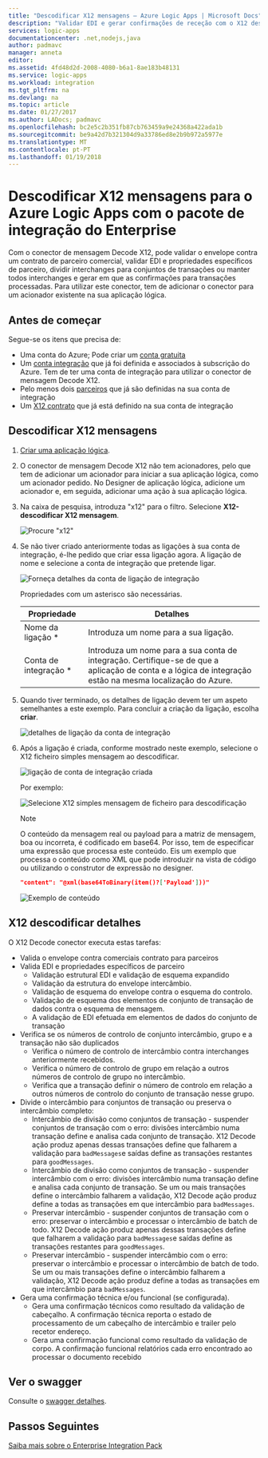 ```yaml
---
title: "Descodificar X12 mensagens – Azure Logic Apps | Microsoft Docs"
description: "Validar EDI e gerar confirmações de receção com o X12 descodificador de mensagem no pacote de integração do Enterprise para o Azure Logic Apps"
services: logic-apps
documentationcenter: .net,nodejs,java
author: padmavc
manager: anneta
editor: 
ms.assetid: 4fd48d2d-2008-4080-b6a1-8ae183b48131
ms.service: logic-apps
ms.workload: integration
ms.tgt_pltfrm: na
ms.devlang: na
ms.topic: article
ms.date: 01/27/2017
ms.author: LADocs; padmavc
ms.openlocfilehash: bc2e5c2b351fb87cb763459a9e24368a422ada1b
ms.sourcegitcommit: be9a42d7b321304d9a33786ed8e2b9b972a5977e
ms.translationtype: MT
ms.contentlocale: pt-PT
ms.lasthandoff: 01/19/2018
---
```

# <a name="decode-x12-messages-for-azure-logic-apps-with-the-enterprise-integration-pack"></a>Descodificar X12 mensagens para o Azure Logic Apps com o pacote de integração do Enterprise

Com o conector de mensagem Decode X12, pode validar o envelope contra um contrato de parceiro comercial, validar EDI e propriedades específicos de parceiro, dividir interchanges para conjuntos de transações ou manter todos interchanges e gerar em que as confirmações para transações processadas. Para utilizar este conector, tem de adicionar o conector para um acionador existente na sua aplicação lógica.

## <a name="before-you-start"></a>Antes de começar

Segue-se os itens que precisa de:

* Uma conta do Azure; Pode criar um [conta gratuita](https://azure.microsoft.com/free)
* Um [conta integração](logic-apps-enterprise-integration-create-integration-account.md) que já foi definida e associados à subscrição do Azure. Tem de ter uma conta de integração para utilizar o conector de mensagem Decode X12.
* Pelo menos dois [parceiros](logic-apps-enterprise-integration-partners.md) que já são definidas na sua conta de integração
* Um [X12 contrato](logic-apps-enterprise-integration-x12.md) que já está definido na sua conta de integração

## <a name="decode-x12-messages"></a>Descodificar X12 mensagens

1. [Criar uma aplicação lógica](quickstart-create-first-logic-app-workflow.md).

2. O conector de mensagem Decode X12 não tem acionadores, pelo que tem de adicionar um acionador para iniciar a sua aplicação lógica, como um acionador pedido. No Designer de aplicação lógica, adicione um acionador e, em seguida, adicionar uma ação à sua aplicação lógica.

3.  Na caixa de pesquisa, introduza "x12" para o filtro. Selecione **X12-descodificar X12 mensagem**.
   
    ![Procure "x12"](media/logic-apps-enterprise-integration-x12-decode/x12decodeimage1.png)  

3. Se não tiver criado anteriormente todas as ligações à sua conta de integração, é-lhe pedido que criar essa ligação agora. A ligação de nome e selecione a conta de integração que pretende ligar. 

    ![Forneça detalhes da conta de ligação de integração](media/logic-apps-enterprise-integration-x12-decode/x12decodeimage4.png)

    Propriedades com um asterisco são necessárias.

    | Propriedade | Detalhes |
    | --- | --- |
    | Nome da ligação * |Introduza um nome para a sua ligação. |
    | Conta de integração * |Introduza um nome para a sua conta de integração. Certifique-se de que a aplicação de conta e a lógica de integração estão na mesma localização do Azure. |

5.  Quando tiver terminado, os detalhes de ligação devem ter um aspeto semelhantes a este exemplo. Para concluir a criação da ligação, escolha **criar**.
   
    ![detalhes de ligação da conta de integração](media/logic-apps-enterprise-integration-x12-decode/x12decodeimage5.png) 

6. Após a ligação é criada, conforme mostrado neste exemplo, selecione o X12 ficheiro simples mensagem ao descodificar.

    ![ligação de conta de integração criada](media/logic-apps-enterprise-integration-x12-decode/x12decodeimage6.png) 

    Por exemplo:

    ![Selecione X12 simples mensagem de ficheiro para descodificação](media/logic-apps-enterprise-integration-x12-decode/x12decodeimage7.png) 

   > [!NOTE]
   > O conteúdo da mensagem real ou payload para a matriz de mensagem, boa ou incorreta, é codificado em base64. Por isso, tem de especificar uma expressão que processa este conteúdo.
   > Eis um exemplo que processa o conteúdo como XML que pode introduzir na vista de código ou utilizando o construtor de expressão no designer.
   > ``` json
   > "content": "@xml(base64ToBinary(item()?['Payload']))"
   > ```
   > ![Exemplo de conteúdo](media/logic-apps-enterprise-integration-x12-decode/content-example.png)
   >


## <a name="x12-decode-details"></a>X12 descodificar detalhes

O X12 Decode conector executa estas tarefas:

* Valida o envelope contra comerciais contrato para parceiros
* Valida EDI e propriedades específicos de parceiro
  * Validação estrutural EDI e validação de esquema expandido
  * Validação da estrutura do envelope intercâmbio.
  * Validação de esquema do envelope contra o esquema do controlo.
  * Validação de esquema dos elementos de conjunto de transação de dados contra o esquema de mensagem.
  * A validação de EDI efetuada em elementos de dados do conjunto de transação 
* Verifica se os números de controlo de conjunto intercâmbio, grupo e a transação não são duplicados
  * Verifica o número de controlo de intercâmbio contra interchanges anteriormente recebidos.
  * Verifica o número de controlo de grupo em relação a outros números de controlo de grupo no intercâmbio.
  * Verifica que a transação definir o número de controlo em relação a outros números de controlo do conjunto de transação nesse grupo.
* Divide o intercâmbio para conjuntos de transação ou preserva o intercâmbio completo:
  * Intercâmbio de divisão como conjuntos de transação - suspender conjuntos de transação com o erro: divisões intercâmbio numa transação define e analisa cada conjunto de transação. 
  X12 Decode ação produz apenas dessas transações define que falharem a validação para `badMessages`e saídas define as transações restantes para `goodMessages`.
  * Intercâmbio de divisão como conjuntos de transação - suspender intercâmbio com o erro: divisões intercâmbio numa transação define e analisa cada conjunto de transação. 
  Se um ou mais transações define o intercâmbio falharem a validação, X12 Decode ação produz define a todas as transações em que intercâmbio para `badMessages`.
  * Preservar intercâmbio - suspender conjuntos de transação com o erro: preservar o intercâmbio e processar o intercâmbio de batch de todo. 
  X12 Decode ação produz apenas dessas transações define que falharem a validação para `badMessages`e saídas define as transações restantes para `goodMessages`.
  * Preservar intercâmbio - suspender intercâmbio com o erro: preservar o intercâmbio e processar o intercâmbio de batch de todo. 
  Se um ou mais transações define o intercâmbio falharem a validação, X12 Decode ação produz define a todas as transações em que intercâmbio para `badMessages`. 
* Gera uma confirmação técnica e/ou funcional (se configurada).
  * Gera uma confirmação técnicos como resultado da validação de cabeçalho. A confirmação técnica reporta o estado de processamento de um cabeçalho de intercâmbio e trailer pelo recetor endereço.
  * Gera uma confirmação funcional como resultado da validação de corpo. A confirmação funcional relatórios cada erro encontrado ao processar o documento recebido

## <a name="view-the-swagger"></a>Ver o swagger
Consulte o [swagger detalhes](/connectors/x12/). 

## <a name="next-steps"></a>Passos Seguintes
[Saiba mais sobre o Enterprise Integration Pack](../logic-apps/logic-apps-enterprise-integration-overview.md "Saiba mais sobre o pacote de integração do Enterprise") 

